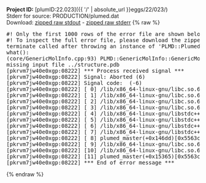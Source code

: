 **Project ID:** [plumID:22.023]({{ '/' | absolute_url }}eggs/22/023/)  
Stderr for source:  PRODUCTION/plumed.dat   
Download: [zipped raw stdout](plumed.dat.plumed_master.stdout.txt.zip) - [zipped raw stderr](plumed.dat.plumed_master.stderr.txt.zip) 
{% raw %}
<pre>
#! Only the first 1000 rows of the error file are shown below
#! To inspect the full error file, please download the zipped raw stderr file above
terminate called after throwing an instance of 'PLMD::Plumed::ExceptionError'
what():
(core/GenericMolInfo.cpp:93) PLMD::GenericMolInfo::GenericMolInfo(const PLMD::ActionOptions&)
missing input file ../structure.pdb
[pkrvm7jw40e0xgp:08222] *** Process received signal ***
[pkrvm7jw40e0xgp:08222] Signal: Aborted (6)
[pkrvm7jw40e0xgp:08222] Signal code:  (-6)
[pkrvm7jw40e0xgp:08222] [ 0] /lib/x86_64-linux-gnu/libc.so.6(+0x45330)[0x7f95cea45330]
[pkrvm7jw40e0xgp:08222] [ 1] /lib/x86_64-linux-gnu/libc.so.6(pthread_kill+0x11c)[0x7f95cea9eb2c]
[pkrvm7jw40e0xgp:08222] [ 2] /lib/x86_64-linux-gnu/libc.so.6(gsignal+0x1e)[0x7f95cea4527e]
[pkrvm7jw40e0xgp:08222] [ 3] /lib/x86_64-linux-gnu/libc.so.6(abort+0xdf)[0x7f95cea288ff]
[pkrvm7jw40e0xgp:08222] [ 4] /lib/x86_64-linux-gnu/libstdc++.so.6(+0xa5ff5)[0x7f95ceea5ff5]
[pkrvm7jw40e0xgp:08222] [ 5] /lib/x86_64-linux-gnu/libstdc++.so.6(+0xbb0da)[0x7f95ceebb0da]
[pkrvm7jw40e0xgp:08222] [ 6] /lib/x86_64-linux-gnu/libstdc++.so.6(_ZSt10unexpectedv+0x0)[0x7f95ceea5a55]
[pkrvm7jw40e0xgp:08222] [ 7] /lib/x86_64-linux-gnu/libstdc++.so.6(+0xa5a6f)[0x7f95ceea5a6f]
[pkrvm7jw40e0xgp:08222] [ 8] plumed_master(+0x146dd)[0x5563c04036dd]
[pkrvm7jw40e0xgp:08222] [ 9] /lib/x86_64-linux-gnu/libc.so.6(+0x2a1ca)[0x7f95cea2a1ca]
[pkrvm7jw40e0xgp:08222] [10] /lib/x86_64-linux-gnu/libc.so.6(__libc_start_main+0x8b)[0x7f95cea2a28b]
[pkrvm7jw40e0xgp:08222] [11] plumed_master(+0x15365)[0x5563c0404365]
[pkrvm7jw40e0xgp:08222] *** End of error message ***
</pre>
{% endraw %}
